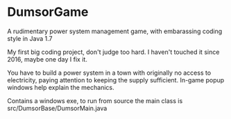 # DumsorGame
A rudimentary power system management game, with embarassing coding style in Java 1.7

My first big coding project, don't judge too hard. I haven't touched it since 2016, maybe one day I fix it.

You have to build a power system in a town with originally no access to electricity, paying attention to keeping the supply sufficient.
In-game popup windows help explain the mechanics.

Contains a windows exe, to run from source the main class is src/DumsorBase/DumsorMain.java
